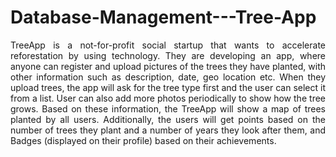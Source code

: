 # Database-Management---Tree-App

<p align="justify">TreeApp is a not-for-profit social startup that wants to accelerate reforestation by using 
technology. They are developing an app, where anyone can register and upload pictures of the 
trees they have planted, with other information such as description, date, geo location etc. When 
they upload trees, the app will ask for the tree type first and the user can select it from a list. User 
can also add more photos periodically to show how the tree grows. Based on these information, 
the TreeApp will show a map of trees planted by all users. Additionally, the users will get points 
based on the number of trees they plant and a number of years they look after them, and Badges 
(displayed on their profile) based on their achievements.</p>
